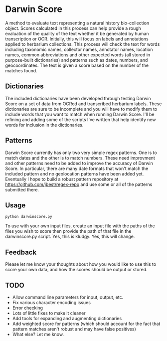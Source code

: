 # Darwin Score

A method to evaluate text representing a natural history bio-collection object. Scores calculated in this process can help provide a rough evaluation of the quality of the text whether it be generated by human transcription or OCR. Initially, this will focus on labels and annotations applied to herbarium collections. This process will check the text for words including taxonomic names, collector names, annotator names, location names, common abbreviations and other expected words (all stored in purpose-built dictionaries) and patterns such as dates, numbers, and geocoordinates. The text is given a score based on the number of the matches found.

## Dictionaries

The included dictionaries have been developed through testing Darwin Score on a set of data from OCRed and transcribed herbarium labels. These dictionaries are sure to be incomplete and you will have to modify them to include words that you want to match when running Darwin Score. I'll be refining and adding some of the scripts I've written that help identify new words for inclusion in the dictionaries.

## Patterns

Darwin Score currently has only two very simple regex patterns. One is to match dates and the other is to match numbers. These need improvment and other patterns need to be added to improve the accuracy of Darwin Score. In particular, there are many date formats that won't match the included pattern and no geolocation patterns have been added yet. Eventually I hope to build a robust pattern repository at https://github.com/jbest/regex-repo and use some or all of the patterns submitted there.


## Usage

	python darwinscore.py

To use with your own input files, create an input file with the paths of the files you wish to score then provide the path of that file in the darwinscore.py script. Yes, this is kludgy. Yes, this will change.

## Feedback

Please let me know your thoughts about how you would like to use this to score your own data, and how the scores should be output or stored.

## TODO

- Allow command line parameters for input, output, etc.
- Fix various character encoding issues
- Error checking
- Lots of little fixes to make it cleaner
- Add tools for expanding and augmenting dictionaries
- Add weighted score for patterns (which should account for the fact that pattern matches aren't robust and may have false positives)
- What else? Let me know.